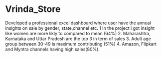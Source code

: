 # Vrinda_Store

Developed a professional excel dashboard where user have the annual insights on sale by gender, state,channel etc.
1 In the project i got insight like women are more likly to compared to mean (64%)
2. Maharashtra, Karnataka and Uttar Pradesh are the top 3 in term of sales
3. Adult age group between 30-49 is maximum contributing (51%)
4. Amazon, Flipkart and Myntra channels having high sales(80%).
